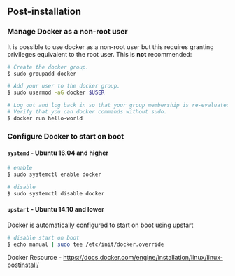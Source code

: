 ## Post-installation

### Manage Docker as a non-root user
It is possible to use docker as a non-root user but this requires
granting privileges equivalent to the root user. This is **not** recommended:

```bash
# Create the docker group.
$ sudo groupadd docker

# Add your user to the docker group.
$ sudo usermod -aG docker $USER

# Log out and log back in so that your group membership is re-evaluated.
# Verify that you can docker commands without sudo.
$ docker run hello-world
```

### Configure Docker to start on boot

#### `systemd` - Ubuntu 16.04 and higher

```bash
# enable
$ sudo systemctl enable docker

# disable
$ sudo systemctl disable docker

```

#### `upstart` - Ubuntu 14.10 and lower
Docker is automatically configured to start on boot using upstart

```bash
# disable start on boot
$ echo manual | sudo tee /etc/init/docker.override
```

Docker Resource - https://docs.docker.com/engine/installation/linux/linux-postinstall/
